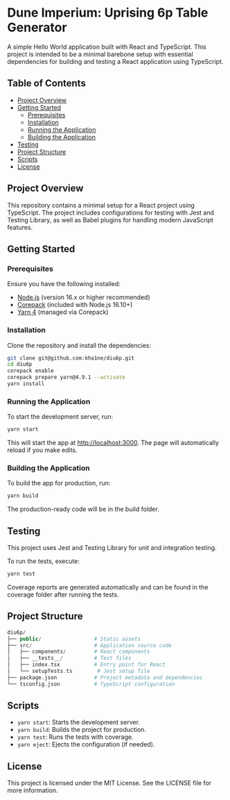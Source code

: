 # Dune Imperium: Uprising 6p Table Generator

A simple Hello World application built with React and TypeScript. This project is intended to be a minimal barebone setup with essential dependencies for building and testing a React application using TypeScript.

## Table of Contents

- [Project Overview](#project-overview)
- [Getting Started](#getting-started)
  - [Prerequisites](#prerequisites)
  - [Installation](#installation)
  - [Running the Application](#running-the-application)
  - [Building the Application](#building-the-application)
- [Testing](#testing)
- [Project Structure](#project-structure)
- [Scripts](#scripts)
- [License](#license)

## Project Overview

This repository contains a minimal setup for a React project using TypeScript. The project includes configurations for testing with Jest and Testing Library, as well as Babel plugins for handling modern JavaScript features.

## Getting Started

### Prerequisites

Ensure you have the following installed:

- [Node.js](https://nodejs.org/en/) (version 16.x or higher recommended)
- [Corepack](https://nodejs.org/api/corepack.html) (included with Node.js 16.10+)
- [Yarn 4](https://yarnpkg.com/) (managed via Corepack)

### Installation

Clone the repository and install the dependencies:

```bash
git clone git@github.com:kha1ne/diu6p.git
cd diu6p
corepack enable
corepack prepare yarn@4.9.1 --activate
yarn install
```

### Running the Application

To start the development server, run:

```bash
yarn start
```

This will start the app at <http://localhost:3000>. The page will automatically reload if you make edits.

### Building the Application

To build the app for production, run:

```bash
yarn build
```

The production-ready code will be in the build folder.

## Testing

This project uses Jest and Testing Library for unit and integration testing.

To run the tests, execute:

```bash
yarn test
```

Coverage reports are generated automatically and can be found in the coverage folder after running the tests.

## Project Structure

```php
diu6p/
├── public/                 # Static assets
├── src/                    # Application source code
│   ├── components/         # React components
│   ├── __tests__/          # Test files
│   ├── index.tsx           # Entry point for React
│   └── setupTests.ts        # Jest setup file
├── package.json            # Project metadata and dependencies
└── tsconfig.json           # TypeScript configuration
```

## Scripts

- `yarn start`: Starts the development server.
- `yarn build`: Builds the project for production.
- `yarn test`: Runs the tests with coverage.
- `yarn eject`: Ejects the configuration (if needed).

## License

This project is licensed under the MIT License. See the LICENSE file for more information.
